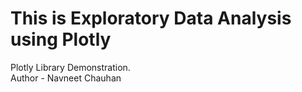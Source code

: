 # This is Exploratory Data Analysis using Plotly
Plotly Library Demonstration.
<br>
Author - Navneet Chauhan

